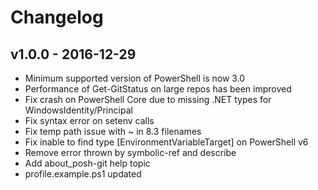 Changelog
=========

v1.0.0 - 2016-12-29
----------------------------
- Minimum supported version of PowerShell is now 3.0
- Performance of Get-GitStatus on large repos has been improved
- Fix crash on PowerShell Core due to missing .NET types for WindowsIdentity/Principal
- Fix syntax error on setenv calls
- Fix temp path issue with ~ in 8.3 filenames
- Fix inable to find type [EnvironmentVariableTarget] on PowerShell v6
- Remove error thrown by symbolic-ref and describe
- Add about_posh-git help topic
- profile.example.ps1 updated
